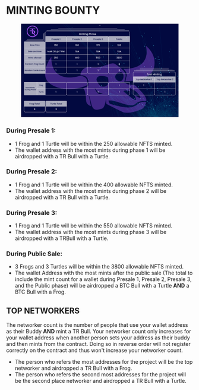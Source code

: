 # MINTING BOUNTY

<figure><img src="../../../.gitbook/assets/image.png" alt=""><figcaption></figcaption></figure>

### During Presale 1:

* 1 Frog and 1 Turtle will be within the 250 allowable NFTS minted.&#x20;
* The wallet address with the most mints during phase 1 will be airdropped with a TR Bull with a Turtle.&#x20;

### During Presale 2:&#x20;

* 1 Frog and 1 Turtle will be within the 400 allowable NFTS minted.&#x20;
* The wallet address with the most mints during phase 2 will be airdropped with a TR Bull with a Turtle.&#x20;

### During Presale 3:&#x20;

* 1 Frog and 1 Turtle will be within the 550 allowable NFTS minted.&#x20;
* The wallet address with the most mints during phase 3 will be airdropped with a TRBull with a Turtle.&#x20;

### During Public Sale:&#x20;

* 3 Frogs and 3 Turtles will be within the 3800 allowable NFTS minted.&#x20;
* The wallet Address with the most mints after the public sale (The total to include the mint count for a wallet during Presale 1, Presale 2, Presale 3, and the Public phase) will be airdropped a BTC Bull with a Turtle **AND** a BTC Bull with a Frog.



## TOP NETWORKERS

The networker count is the number of people that use your wallet address as their Buddy **AND** mint a TR Bull. Your networker count only increases for your wallet address when another person sets your address as their buddy and then mints from the contract. Doing so in reverse order will not register correctly on the contract and thus won't increase your networker count.&#x20;

* The person who refers the most addresses for the project will be the top networker and airdropped a TR Bull with a Frog.
* The person who refers the second most addresses for the project will be the second place networker and airdropped a TR Bull with a Turtle.

